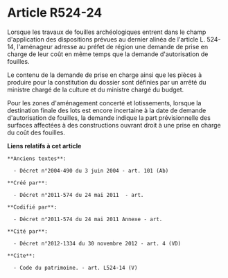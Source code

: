 # Article R524-24

Lorsque les travaux de fouilles archéologiques entrent dans le champ d'application des dispositions prévues au dernier alinéa
de l'article L. 524-14, l'aménageur adresse au préfet de région une demande de prise en charge de leur coût en même temps que
la demande d'autorisation de fouilles. 

Le contenu de la demande de prise en charge ainsi que les pièces à produire pour la constitution du dossier sont définies par
un arrêté du ministre chargé de la culture et du ministre chargé du budget. 

Pour les zones d'aménagement concerté et lotissements, lorsque la destination finale des lots est encore incertaine à la date
de demande d'autorisation de fouilles, la demande indique la part prévisionnelle des surfaces affectées à des constructions
ouvrant droit à une prise en charge du coût des fouilles.

**Liens relatifs à cet article**

	**Anciens textes**:

	  - Décret n°2004-490 du 3 juin 2004 - art. 101 (Ab)

	**Créé par**:

	  - Décret n°2011-574 du 24 mai 2011  - art.

	**Codifié par**:

	  - Décret n°2011-574 du 24 mai 2011 Annexe - art.

	**Cité par**:

	  - Décret n°2012-1334 du 30 novembre 2012 - art. 4 (VD)

	**Cite**:

	  - Code du patrimoine. - art. L524-14 (V)
